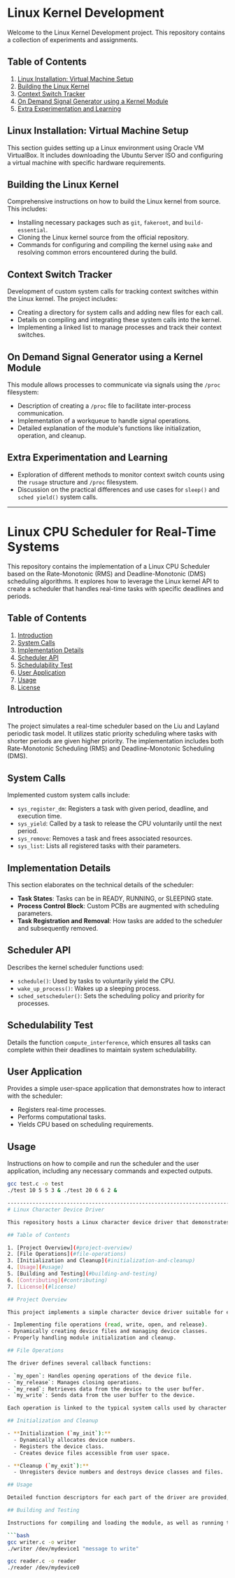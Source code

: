 # Linux Kernel Development

Welcome to the Linux Kernel Development project. This repository contains a collection of experiments and assignments.

## Table of Contents

1. [Linux Installation: Virtual Machine Setup](#linux-installation-virtual-machine-setup)
2. [Building the Linux Kernel](#building-the-linux-kernel)
3. [Context Switch Tracker](#context-switch-tracker)
4. [On Demand Signal Generator using a Kernel Module](#on-demand-signal-generator-using-a-kernel-module)
5. [Extra Experimentation and Learning](#extra-experimentation-and-learning)

## Linux Installation: Virtual Machine Setup

This section guides setting up a Linux environment using Oracle VM VirtualBox. It includes downloading the Ubuntu Server ISO and configuring a virtual machine with specific hardware requirements.

## Building the Linux Kernel

Comprehensive instructions on how to build the Linux kernel from source. This includes:

- Installing necessary packages such as `git`, `fakeroot`, and `build-essential`.
- Cloning the Linux kernel source from the official repository.
- Commands for configuring and compiling the kernel using `make` and resolving common errors encountered during the build.

## Context Switch Tracker

Development of custom system calls for tracking context switches within the Linux kernel. The project includes:

- Creating a directory for system calls and adding new files for each call.
- Details on compiling and integrating these system calls into the kernel.
- Implementing a linked list to manage processes and track their context switches.

## On Demand Signal Generator using a Kernel Module

This module allows processes to communicate via signals using the `/proc` filesystem:

- Description of creating a `/proc` file to facilitate inter-process communication.
- Implementation of a workqueue to handle signal operations.
- Detailed explanation of the module's functions like initialization, operation, and cleanup.

## Extra Experimentation and Learning

- Exploration of different methods to monitor context switch counts using the `rusage` structure and `/proc` filesystem.
- Discussion on the practical differences and use cases for `sleep()` and `sched yield()` system calls.


--------------------------------------------------------------------------------------------------------------------------------------------------


# Linux CPU Scheduler for Real-Time Systems

This repository contains the implementation of a Linux CPU Scheduler based on the Rate-Monotonic (RMS) and Deadline-Monotonic (DMS) scheduling algorithms. It explores how to leverage the Linux kernel API to create a scheduler that handles real-time tasks with specific deadlines and periods.

## Table of Contents

1. [Introduction](#introduction)
2. [System Calls](#system-calls)
3. [Implementation Details](#implementation-details)
4. [Scheduler API](#scheduler-api)
5. [Schedulability Test](#schedulability-test)
6. [User Application](#user-application)
7. [Usage](#usage)
8. [License](#license)

## Introduction

The project simulates a real-time scheduler based on the Liu and Layland periodic task model. It utilizes static priority scheduling where tasks with shorter periods are given higher priority. The implementation includes both Rate-Monotonic Scheduling (RMS) and Deadline-Monotonic Scheduling (DMS).

## System Calls

Implemented custom system calls include:
- `sys_register_dm`: Registers a task with given period, deadline, and execution time.
- `sys_yield`: Called by a task to release the CPU voluntarily until the next period.
- `sys_remove`: Removes a task and frees associated resources.
- `sys_list`: Lists all registered tasks with their parameters.

## Implementation Details

This section elaborates on the technical details of the scheduler:
- **Task States**: Tasks can be in READY, RUNNING, or SLEEPING state.
- **Process Control Block**: Custom PCBs are augmented with scheduling parameters.
- **Task Registration and Removal**: How tasks are added to the scheduler and subsequently removed.

## Scheduler API

Describes the kernel scheduler functions used:
- `schedule()`: Used by tasks to voluntarily yield the CPU.
- `wake_up_process()`: Wakes up a sleeping process.
- `sched_setscheduler()`: Sets the scheduling policy and priority for processes.

## Schedulability Test

Details the function `compute_interference`, which ensures all tasks can complete within their deadlines to maintain system schedulability.

## User Application

Provides a simple user-space application that demonstrates how to interact with the scheduler:
- Registers real-time processes.
- Performs computational tasks.
- Yields CPU based on scheduling requirements.

## Usage

Instructions on how to compile and run the scheduler and the user application, including any necessary commands and expected outputs.

```bash
gcc test.c -o test
./test 10 5 5 3 & ./test 20 6 6 2 &

--------------------------------------------------------------------------------------------------------------------------------------------------
# Linux Character Device Driver

This repository hosts a Linux character device driver that demonstrates the basic mechanisms for handling read, write, open, and release operations on a character device. The driver is designed to provide practical insights into device file operations and interaction between kernel space and user space.

## Table of Contents

1. [Project Overview](#project-overview)
2. [File Operations](#file-operations)
3. [Initialization and Cleanup](#initialization-and-cleanup)
4. [Usage](#usage)
5. [Building and Testing](#building-and-testing)
6. [Contributing](#contributing)
7. [License](#license)

## Project Overview

This project implements a simple character device driver suitable for educational purposes. It covers the fundamental aspects of device driver operations in Linux, focusing on:

- Implementing file operations (read, write, open, and release).
- Dynamically creating device files and managing device classes.
- Properly handling module initialization and cleanup.

## File Operations

The driver defines several callback functions:

- `my_open`: Handles opening operations of the device file.
- `my_release`: Manages closing operations.
- `my_read`: Retrieves data from the device to the user buffer.
- `my_write`: Sends data from the user buffer to the device.

Each operation is linked to the typical system calls used by character devices.

## Initialization and Cleanup

- **Initialization (`my_init`):** 
  - Dynamically allocates device numbers.
  - Registers the device class.
  - Creates device files accessible from user space.

- **Cleanup (`my_exit`):**
  - Unregisters device numbers and destroys device classes and files.

## Usage

Detailed function descriptors for each part of the driver are provided, including how data transactions are handled and errors are managed.

## Building and Testing

Instructions for compiling and loading the module, as well as running the provided writer and reader test programs:

```bash
gcc writer.c -o writer
./writer /dev/mydevice1 "message to write"

gcc reader.c -o reader
./reader /dev/mydevice0

